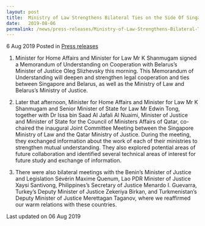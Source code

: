 ```yaml
---
layout: post
title:  Ministry of Law Strengthens Bilateral Ties on the Side Of Singapore Convention Signing Ceremony and Conference
date:   2019-08-06
permalink: /news/press-releases/Ministry-of-Law-Strengthens-Bilateral-Ties-on-the-Side-Of-Singapore-Convention-Signing-Ceremony-and-Conference
---
```


6 Aug 2019 Posted in [Press releases](/news/press-releases)

1. Minister for Home Affairs and Minister for Law Mr K Shanmugam signed a Memorandum of Understanding on Cooperation with Belarus’s Minister of Justice Oleg Slizhevsky this morning. This Memorandum of Understanding will deepen and strengthen legal cooperation and ties between Singapore and Belarus, as well as the Ministry of Law and Belarus’s Ministry of Justice.
 
2. Later that afternoon, Minister for Home Affairs and Minister for Law Mr K Shanmugam and Senior Minister of State for Law Mr Edwin Tong, together with Dr Issa bin Saad Al Jafali Al Nuaimi, Minister of Justice and Minister of State for the Council of Ministers Affairs of Qatar, co-chaired the inaugural Joint Committee Meeting between the Singapore Ministry of Law and the Qatar Ministry of Justice. During the meeting, they exchanged information about the work of each of their ministries to strengthen mutual understanding. They also explored potential areas of future collaboration and identified several technical areas of interest for future study and exchange of information.
 
3. There were also bilateral meetings with the Benin’s Minister of Justice and Legislation Sévérin Maxime Quenum, Lao PDR Minister of Justice Xaysi Santivong, Philippines’s Secretary of Justice Menardo I. Guevarra, Turkey’s Deputy Minister of Justice Zekeriya Birkan, and Turkmenistan’s Deputy Minister of Justice Merettagan Taganov, where we reaffirmed our warm relations with these countries. 







<p class="right-side-updated">Last updated on 06 Aug 2019</p> 
